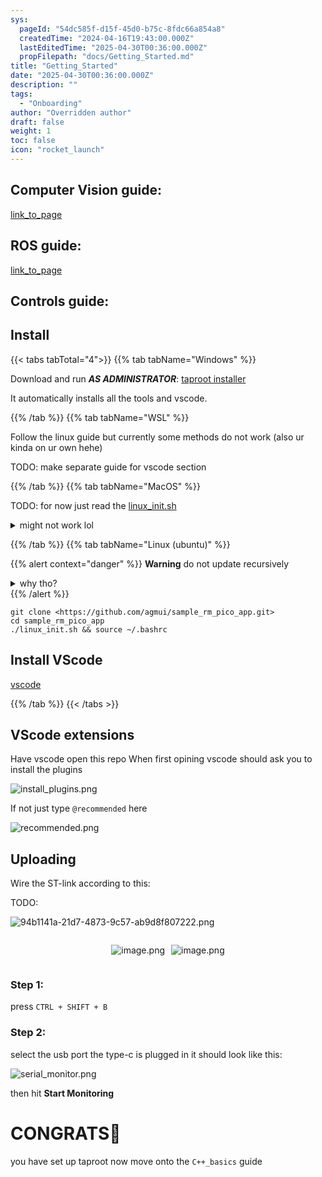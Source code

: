 ```yaml
---
sys:
  pageId: "54dc585f-d15f-45d0-b75c-8fdc66a854a8"
  createdTime: "2024-04-16T19:43:00.000Z"
  lastEditedTime: "2025-04-30T00:36:00.000Z"
  propFilepath: "docs/Getting_Started.md"
title: "Getting_Started"
date: "2025-04-30T00:36:00.000Z"
description: ""
tags:
  - "Onboarding"
author: "Overridden author"
draft: false
weight: 1
toc: false
icon: "rocket_launch"
---
```


## Computer Vision guide:

[link_to_page](86d45bc0-388b-4d26-8848-44f255f73d0e)

## ROS guide:

[link_to_page](3c76c1de-ec8f-46d6-8b0a-294005edc2d5)

## Controls guide:

## Install

{{< tabs tabTotal="4">}}
{{% tab tabName="Windows" %}}

Download and run _**AS ADMINISTRATOR**_: [taproot installer](https://github.com/Thornbots/TeachingFreshies/releases/tag/1.0)

It automatically installs all the tools and vscode.

{{% /tab %}}
{{% tab tabName="WSL" %}}

Follow the linux guide but currently some methods do not work (also ur kinda on ur own hehe)

TODO: make separate guide for vscode section

{{% /tab %}}
{{% tab tabName="MacOS" %}}

TODO: for now just read the [linux_init.sh](https://github.com/agmui/sample_rm_pico_app/blob/main/linux_init.sh)

<details>
<summary>might not work lol</summary>

`brew install libusb pkg-config`

Next install: [vscode](https://code.visualstudio.com/Download)

</details>

{{% /tab %}}
{{% tab tabName="Linux (ubuntu)" %}}

{{% alert context="danger" %}}
**Warning** do not update recursively
<details>
<summary>why tho?</summary>
There are some submodules that may go on for a while (like tinyusb) and I highly
recommend you don't need to get them.
If you want to see what submodules I update just look in `linux_init.sh`
</details>
{{% /alert %}}

```shell
git clone <https://github.com/agmui/sample_rm_pico_app.git>
cd sample_rm_pico_app
./linux_init.sh && source ~/.bashrc
```

## Install VScode

[vscode](https://code.visualstudio.com/Download)

{{% /tab %}}
{{< /tabs >}}

## VScode extensions

Have vscode open this repo
When first opining vscode should ask you to install the plugins

![install_plugins.png](https://prod-files-secure.s3.us-west-2.amazonaws.com/d518164a-d88e-44d1-a4ee-3adb3bd8bce0/89bd30f0-1825-4e77-867b-0a41ce370880/install_plugins.png?X-Amz-Algorithm=AWS4-HMAC-SHA256&X-Amz-Content-Sha256=UNSIGNED-PAYLOAD&X-Amz-Credential=ASIAZI2LB466ZL7IZJP6%2F20250527%2Fus-west-2%2Fs3%2Faws4_request&X-Amz-Date=20250527T150934Z&X-Amz-Expires=3600&X-Amz-Security-Token=IQoJb3JpZ2luX2VjEJb%2F%2F%2F%2F%2F%2F%2F%2F%2F%2FwEaCXVzLXdlc3QtMiJHMEUCIHk18dm37o2bC%2BoBMVvs5sOtCd29ACaDQOM3diHXw0K5AiEA0U%2BF2hGYU%2B3e35Sz9EsHoK%2BDly06pi5QDsid22ev4OQq%2FwMIXxAAGgw2Mzc0MjMxODM4MDUiDHJEP9r5iIQseDHnUSrcA5szvuHaMdMGMglTfzUVrMbObAheV9QLJMEdwQHgv4WCARicF%2BfGfbsXor1Ia%2BN1AXvKGbzRWbIwL96W6qmvEr5gp2HGoa0onDVt6hstLX84wbjoPP8Q3FjrkALfn0XV%2FNY8qqUL516FMLswwkzmlDLfpr%2FEuKTBBwFA%2BH3RWxu6A5WG10zkI4kuRbq%2FN29olEusyCpNI9LONmbEJpyCPOiybgOhgAX39JqWtgm2CJ1X9wdn0YBualVQDZEWhiJKgT8rMmJOGhkAU0Qkr93otJW%2BDOEdkhSAtjHx7o8LlLeXnvZ9pJVSdzNfSf%2Ft2xusxhF3o05V5w2vozEV7sI1mbfW8SUXKAUhBEv4KfH1S%2BvwZnqSeFOd4U96e802SDxJXlwn46fvhL8DvZOgicZJGqBASNe0mHnixOqWeBDro91MaH86CbZK%2BHqS33vWnZKeWLc19PjwKLCpZmL4IwiLMpZCq955EYL3koyIrbXUCr7VXgaX%2FmEA3fbI%2FOeSyTRnt15VjuiKI9n54YODg%2FjuOnZGIj%2BQeMFXr4ZAKtbrPES5DlIVJgCy3ZxaAhV9klZGCM3%2FZI3ZjGR%2B%2FYGHgZHiAPOykWcNZW7%2Fo1P%2BQNq%2FiHfEXCCcvBzaPib4BYY0MOX%2B1sEGOqUBb9Uc7ro52gc%2BkpTKADLHdm1A%2Ft1YjCi79%2Bmw%2B3hda7kgAbXkK4l9ThvTg1uxZ7fBoItC60ptBoO4wP0X4L%2FfcyY43Uoy8AocH1qSD82k900IZZw824LdIq7EoEoJUz1OzJuSGGu1UK9UiqrWFn7WMGNNG226rK8DA10bybIs7w6mI6dQ0tdnPyG64rNnS2qx9nkUDtZKK9CeAM4aQoCbQaugxw0b&X-Amz-Signature=b615565778d2ddcbf25fcdf629b83fc7ed60defd618df12a276538157a55f3fa&X-Amz-SignedHeaders=host&x-id=GetObject)

If not just type `@recommended` here  

![recommended.png](https://prod-files-secure.s3.us-west-2.amazonaws.com/d518164a-d88e-44d1-a4ee-3adb3bd8bce0/61e661e9-5d85-4dfc-be0d-8d2097a5e793/recommended.png?X-Amz-Algorithm=AWS4-HMAC-SHA256&X-Amz-Content-Sha256=UNSIGNED-PAYLOAD&X-Amz-Credential=ASIAZI2LB466ZL7IZJP6%2F20250527%2Fus-west-2%2Fs3%2Faws4_request&X-Amz-Date=20250527T150934Z&X-Amz-Expires=3600&X-Amz-Security-Token=IQoJb3JpZ2luX2VjEJb%2F%2F%2F%2F%2F%2F%2F%2F%2F%2FwEaCXVzLXdlc3QtMiJHMEUCIHk18dm37o2bC%2BoBMVvs5sOtCd29ACaDQOM3diHXw0K5AiEA0U%2BF2hGYU%2B3e35Sz9EsHoK%2BDly06pi5QDsid22ev4OQq%2FwMIXxAAGgw2Mzc0MjMxODM4MDUiDHJEP9r5iIQseDHnUSrcA5szvuHaMdMGMglTfzUVrMbObAheV9QLJMEdwQHgv4WCARicF%2BfGfbsXor1Ia%2BN1AXvKGbzRWbIwL96W6qmvEr5gp2HGoa0onDVt6hstLX84wbjoPP8Q3FjrkALfn0XV%2FNY8qqUL516FMLswwkzmlDLfpr%2FEuKTBBwFA%2BH3RWxu6A5WG10zkI4kuRbq%2FN29olEusyCpNI9LONmbEJpyCPOiybgOhgAX39JqWtgm2CJ1X9wdn0YBualVQDZEWhiJKgT8rMmJOGhkAU0Qkr93otJW%2BDOEdkhSAtjHx7o8LlLeXnvZ9pJVSdzNfSf%2Ft2xusxhF3o05V5w2vozEV7sI1mbfW8SUXKAUhBEv4KfH1S%2BvwZnqSeFOd4U96e802SDxJXlwn46fvhL8DvZOgicZJGqBASNe0mHnixOqWeBDro91MaH86CbZK%2BHqS33vWnZKeWLc19PjwKLCpZmL4IwiLMpZCq955EYL3koyIrbXUCr7VXgaX%2FmEA3fbI%2FOeSyTRnt15VjuiKI9n54YODg%2FjuOnZGIj%2BQeMFXr4ZAKtbrPES5DlIVJgCy3ZxaAhV9klZGCM3%2FZI3ZjGR%2B%2FYGHgZHiAPOykWcNZW7%2Fo1P%2BQNq%2FiHfEXCCcvBzaPib4BYY0MOX%2B1sEGOqUBb9Uc7ro52gc%2BkpTKADLHdm1A%2Ft1YjCi79%2Bmw%2B3hda7kgAbXkK4l9ThvTg1uxZ7fBoItC60ptBoO4wP0X4L%2FfcyY43Uoy8AocH1qSD82k900IZZw824LdIq7EoEoJUz1OzJuSGGu1UK9UiqrWFn7WMGNNG226rK8DA10bybIs7w6mI6dQ0tdnPyG64rNnS2qx9nkUDtZKK9CeAM4aQoCbQaugxw0b&X-Amz-Signature=598df16aabcca860be84d52d635c94cee39f1884175cbb8a02bbe63a546d98ff&X-Amz-SignedHeaders=host&x-id=GetObject)

## Uploading

Wire the ST-link according to this:

TODO:

![94b1141a-21d7-4873-9c57-ab9d8f807222.png](https://prod-files-secure.s3.us-west-2.amazonaws.com/d518164a-d88e-44d1-a4ee-3adb3bd8bce0/e5fad17d-ab82-4300-9f4c-505ab4b1202c/94b1141a-21d7-4873-9c57-ab9d8f807222.png?X-Amz-Algorithm=AWS4-HMAC-SHA256&X-Amz-Content-Sha256=UNSIGNED-PAYLOAD&X-Amz-Credential=ASIAZI2LB466ZL7IZJP6%2F20250527%2Fus-west-2%2Fs3%2Faws4_request&X-Amz-Date=20250527T150934Z&X-Amz-Expires=3600&X-Amz-Security-Token=IQoJb3JpZ2luX2VjEJb%2F%2F%2F%2F%2F%2F%2F%2F%2F%2FwEaCXVzLXdlc3QtMiJHMEUCIHk18dm37o2bC%2BoBMVvs5sOtCd29ACaDQOM3diHXw0K5AiEA0U%2BF2hGYU%2B3e35Sz9EsHoK%2BDly06pi5QDsid22ev4OQq%2FwMIXxAAGgw2Mzc0MjMxODM4MDUiDHJEP9r5iIQseDHnUSrcA5szvuHaMdMGMglTfzUVrMbObAheV9QLJMEdwQHgv4WCARicF%2BfGfbsXor1Ia%2BN1AXvKGbzRWbIwL96W6qmvEr5gp2HGoa0onDVt6hstLX84wbjoPP8Q3FjrkALfn0XV%2FNY8qqUL516FMLswwkzmlDLfpr%2FEuKTBBwFA%2BH3RWxu6A5WG10zkI4kuRbq%2FN29olEusyCpNI9LONmbEJpyCPOiybgOhgAX39JqWtgm2CJ1X9wdn0YBualVQDZEWhiJKgT8rMmJOGhkAU0Qkr93otJW%2BDOEdkhSAtjHx7o8LlLeXnvZ9pJVSdzNfSf%2Ft2xusxhF3o05V5w2vozEV7sI1mbfW8SUXKAUhBEv4KfH1S%2BvwZnqSeFOd4U96e802SDxJXlwn46fvhL8DvZOgicZJGqBASNe0mHnixOqWeBDro91MaH86CbZK%2BHqS33vWnZKeWLc19PjwKLCpZmL4IwiLMpZCq955EYL3koyIrbXUCr7VXgaX%2FmEA3fbI%2FOeSyTRnt15VjuiKI9n54YODg%2FjuOnZGIj%2BQeMFXr4ZAKtbrPES5DlIVJgCy3ZxaAhV9klZGCM3%2FZI3ZjGR%2B%2FYGHgZHiAPOykWcNZW7%2Fo1P%2BQNq%2FiHfEXCCcvBzaPib4BYY0MOX%2B1sEGOqUBb9Uc7ro52gc%2BkpTKADLHdm1A%2Ft1YjCi79%2Bmw%2B3hda7kgAbXkK4l9ThvTg1uxZ7fBoItC60ptBoO4wP0X4L%2FfcyY43Uoy8AocH1qSD82k900IZZw824LdIq7EoEoJUz1OzJuSGGu1UK9UiqrWFn7WMGNNG226rK8DA10bybIs7w6mI6dQ0tdnPyG64rNnS2qx9nkUDtZKK9CeAM4aQoCbQaugxw0b&X-Amz-Signature=6bb5c2c167ab4dbe9bdf327f13b48f670fd48709ecf20b278efbd05ba175d34a&X-Amz-SignedHeaders=host&x-id=GetObject)

<div style="display: flex;flex-direction: row; column-gap:10px; max-width: 630px;justify-content: center;">
<div>

![image.png](https://prod-files-secure.s3.us-west-2.amazonaws.com/d518164a-d88e-44d1-a4ee-3adb3bd8bce0/210ecb78-1116-4d7b-b9b7-2292f66fa2c2/image.png?X-Amz-Algorithm=AWS4-HMAC-SHA256&X-Amz-Content-Sha256=UNSIGNED-PAYLOAD&X-Amz-Credential=ASIAZI2LB466QU6HVI2J%2F20250527%2Fus-west-2%2Fs3%2Faws4_request&X-Amz-Date=20250527T150937Z&X-Amz-Expires=3600&X-Amz-Security-Token=IQoJb3JpZ2luX2VjEJb%2F%2F%2F%2F%2F%2F%2F%2F%2F%2FwEaCXVzLXdlc3QtMiJHMEUCICTXpBQghpUvkf1iiZzyFt%2Fhl0%2BtuMyWOfwsdbO3dtYjAiEAkZikIfiPn7DDTr4D0tSmWnI3DuqwPrs6aBJnmT1Wjn4q%2FwMIXxAAGgw2Mzc0MjMxODM4MDUiDBDClbbKlaSY5%2FxWmyrcAwkOecRNJFm3U57LzsOHLcpkwK3T2p%2FeKZTE9f5TnyLzzOQOm5mpdy9Vze5EUppdu9h%2BB2TxkvokbwhEYEENSMascwyKZKTDIS8H0kSlShbD%2Bh4lvRQmXYO0NXlDmHDTL3pUAZR%2FqVncwFhG68XzrTMaWwstpARB9hITTKpwfzeIl%2FEbYIuxmrvHdK87WT0ZMIkM%2Fb3gRQ9%2FOdcwZ%2F2zGbn3Yuo0wxWUVioBYgnKuXCjqJsOGFrusN5ZXEZgOKF8V8HS06L6I8fQ3Ym%2FXSrIfHSEp%2FKTkkyAmadxGMfTCmtdO6OX5WSGd2iM%2Fv1fwT1J3HomZRLEaLEjE7T850tijnKWEenb%2F00xtiFBL41Ldqqp89BdYvDzFNXF8aUGjiGWTaDlzeLhnliAUEj%2BDM2Dak3OzTZrNsj6jyqTpUMOnYNryhk11axdhVlh%2FSfdA4DKKD2LeHXcKPxpowGOA6SgDjTTISOrxuPVvaFvfHEJZbPL6oa4JHyjKyh6XYzZFiHy4fmZAhuVUlaAcdGHTZTpVLlRmagUoY3G7lIgjsVW50FQuU9k%2FWn3Slo%2FeSqCkeSzz5e7lMI2NPHPPE1Sbuxv6%2Bb7%2FRVBWmLnrPoUs0j91UL4AdiqNzqtc1QU11y9MLb91sEGOqUBbzvPupqfq1kCc40hq3HDdpD5rXuxCRiYF82ZSUUHucR42ql%2F0EAhNvoAlsAxObahF4DWYYAYYWRDbGRhYalA7LvUfON37uOIhFaYBWi7brDndmeMQ7B16T4Dj52qqZhj69x9QRQ%2FSfjgm74xM7hsphQ631%2B2go4UfbO%2F9VcE1yrl%2B2zbJB7%2Byd1EtgrIqueb1dD%2FFZeKWoKoQDZI9qcL9AqDQvLh&X-Amz-Signature=2e781373128f0c3471081bdd26aa26948a9694263c0858b51d7e8de98490c015&X-Amz-SignedHeaders=host&x-id=GetObject)

</div>
<div>

![image.png](https://prod-files-secure.s3.us-west-2.amazonaws.com/d518164a-d88e-44d1-a4ee-3adb3bd8bce0/33a0fd0f-8ca6-4a86-8e09-26e95ded1fff/image.png?X-Amz-Algorithm=AWS4-HMAC-SHA256&X-Amz-Content-Sha256=UNSIGNED-PAYLOAD&X-Amz-Credential=ASIAZI2LB466WK6KWAM5%2F20250527%2Fus-west-2%2Fs3%2Faws4_request&X-Amz-Date=20250527T150937Z&X-Amz-Expires=3600&X-Amz-Security-Token=IQoJb3JpZ2luX2VjEJb%2F%2F%2F%2F%2F%2F%2F%2F%2F%2FwEaCXVzLXdlc3QtMiJHMEUCIFlKpgPnIEImAECFQvtS7Y3jfyl8QeUsaM3IVlJztv4EAiEA51lhTsvcyWlSFx8uRgMvMkLi40jz1MEm4ybGrlBbCAsq%2FwMIXxAAGgw2Mzc0MjMxODM4MDUiDEQ0D73E4pABF4as8CrcA8PVvEdb4IpQiF3vLVzzDOIhGU48X24pjH9Otj1ivUszQcBlEw7II5673V47X0lSa3khd%2FZJMFaUtGB6cj5zipwt40DhEvD%2FscZMNx91jALpqJuPVsOrDFjxgiBiOypI5Qe9o%2BnfGZcqg%2BJ49mK4DVPHkgDq45bwaneuObDTZs3jbwMVOMBh0ZCjYV1XWYpBAndVO0gHBdUJhfQWwC4Z83LuKNXTN0ixwcArG2SzDJei2iSOL9N8d9hhrHUha8dMziqzs0%2B9ANPxezAdWxCASryY1INeIrFzJGYalr3Wj%2F%2FwcUdH7GqCH7ue%2FXdsmPghY42qJn6MWfos3ea4fp11bAc%2FFWVePUKJhQIRSG95gLHWhyzXyNeE3MIVPhH3%2F8kbzk97UhMsenEaQB%2FbkzSaJJrqKF7LV%2BFShe2bYoIfWufx6dvtu70x%2BhYYP90L9aBuwiw7sj00ytE%2BdcJGqFwL2doAXQ0cqBluwsg8JYOJyIZTGN1RMAqQ566IMjOGNdA64tOmZ3iAgCeCibWOdOgHrtt3EOVssjgJyLakCnLiNggNmBO0DhdzmQ4sngtVS4D8lnFLnxm3KiH0nVK5k7unVW%2BBGBcmfZbxZldlH4Cz03TxTcsHoy73daVVsyMtMM381sEGOqUB8jhumNNB3sy%2F7JQqcbHX3sJD9La%2F%2FkARH7wKmZpTH6qRLg%2FE2DPJJdeq4UtqdVnhhN7MYerffJs80k79UtBJU3mzod0EolrwvZwGRqlSuTQ7K7LXgrKSaqYDNmxFfWU6BbES41hpZhtgDYc3Mx3mEKR8qtRMftDgDCzZYisIPsT5CjewkDxK38kiGPi7%2F67aa3gbXiM32jFbAwClGyavaElB0EtB&X-Amz-Signature=b258a34a7f4817c56d830150a9764b92bd87cea5f6f90b0b26e46d5e54bdd2cf&X-Amz-SignedHeaders=host&x-id=GetObject)

</div>
</div>

### Step 1:

press `CTRL + SHIFT + B`

### Step 2:

select the usb port the type-c is plugged in it should look like this:

![serial_monitor.png](https://prod-files-secure.s3.us-west-2.amazonaws.com/d518164a-d88e-44d1-a4ee-3adb3bd8bce0/f03f4774-05d4-4393-b6a0-d5efb6d315ab/serial_monitor.png?X-Amz-Algorithm=AWS4-HMAC-SHA256&X-Amz-Content-Sha256=UNSIGNED-PAYLOAD&X-Amz-Credential=ASIAZI2LB466ZL7IZJP6%2F20250527%2Fus-west-2%2Fs3%2Faws4_request&X-Amz-Date=20250527T150934Z&X-Amz-Expires=3600&X-Amz-Security-Token=IQoJb3JpZ2luX2VjEJb%2F%2F%2F%2F%2F%2F%2F%2F%2F%2FwEaCXVzLXdlc3QtMiJHMEUCIHk18dm37o2bC%2BoBMVvs5sOtCd29ACaDQOM3diHXw0K5AiEA0U%2BF2hGYU%2B3e35Sz9EsHoK%2BDly06pi5QDsid22ev4OQq%2FwMIXxAAGgw2Mzc0MjMxODM4MDUiDHJEP9r5iIQseDHnUSrcA5szvuHaMdMGMglTfzUVrMbObAheV9QLJMEdwQHgv4WCARicF%2BfGfbsXor1Ia%2BN1AXvKGbzRWbIwL96W6qmvEr5gp2HGoa0onDVt6hstLX84wbjoPP8Q3FjrkALfn0XV%2FNY8qqUL516FMLswwkzmlDLfpr%2FEuKTBBwFA%2BH3RWxu6A5WG10zkI4kuRbq%2FN29olEusyCpNI9LONmbEJpyCPOiybgOhgAX39JqWtgm2CJ1X9wdn0YBualVQDZEWhiJKgT8rMmJOGhkAU0Qkr93otJW%2BDOEdkhSAtjHx7o8LlLeXnvZ9pJVSdzNfSf%2Ft2xusxhF3o05V5w2vozEV7sI1mbfW8SUXKAUhBEv4KfH1S%2BvwZnqSeFOd4U96e802SDxJXlwn46fvhL8DvZOgicZJGqBASNe0mHnixOqWeBDro91MaH86CbZK%2BHqS33vWnZKeWLc19PjwKLCpZmL4IwiLMpZCq955EYL3koyIrbXUCr7VXgaX%2FmEA3fbI%2FOeSyTRnt15VjuiKI9n54YODg%2FjuOnZGIj%2BQeMFXr4ZAKtbrPES5DlIVJgCy3ZxaAhV9klZGCM3%2FZI3ZjGR%2B%2FYGHgZHiAPOykWcNZW7%2Fo1P%2BQNq%2FiHfEXCCcvBzaPib4BYY0MOX%2B1sEGOqUBb9Uc7ro52gc%2BkpTKADLHdm1A%2Ft1YjCi79%2Bmw%2B3hda7kgAbXkK4l9ThvTg1uxZ7fBoItC60ptBoO4wP0X4L%2FfcyY43Uoy8AocH1qSD82k900IZZw824LdIq7EoEoJUz1OzJuSGGu1UK9UiqrWFn7WMGNNG226rK8DA10bybIs7w6mI6dQ0tdnPyG64rNnS2qx9nkUDtZKK9CeAM4aQoCbQaugxw0b&X-Amz-Signature=fac516935043835a0f00d5b8b6b37af8c4567a298b2d923679e68e50a854945b&X-Amz-SignedHeaders=host&x-id=GetObject)

then hit **Start Monitoring**

# CONGRATS🎉

you have set up taproot now move onto the `C++_basics` guide
